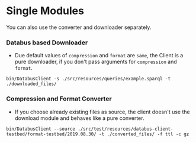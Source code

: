 # Single Modules

You can also use the converter and downloader separately.

### Databus based Downloader

* Due default values of `compression` and `format` are `same`, the Client is a pure downloader, if you don't pass arguments for `compression` and `format`.
```
bin/DatabusClient -s ./src/resources/queries/example.sparql -t ./downloaded_files/
```

### Compression and Format Converter

* If you choose already existing files as source, the client doesn't use the download module and behaves like a pure converter.
```
bin/DatabusClient --source ./src/test/resources/databus-client-testbed/format-testbed/2019.08.30/ -t ./converted_files/ -f ttl -c gz
```